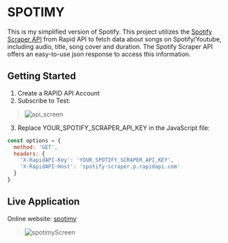 # SPOTIMY
This is my simplified version of Spotify. 
This project utilizes the [Spotify Scraper API](https://rapidapi.com/DataFanatic/api/spotify-scraper/) from Rapid API to fetch data about songs on Spotify/Youtube, 
including audio, title, song cover and duration. The Spotify Scraper API offers an easy-to-use json response to access this information.<br>

## Getting Started
1. Create a RAPID API Account
2. Subscribe to Test:
> ![api_screen](https://github.com/AnouarElKihal/spotimy/assets/68613907/a9f0dae7-f678-43c6-aa76-dc5366a908eb)
3. Replace YOUR_SPOTIFY_SCRAPER_API_KEY in the JavaScript file:
```javascript
const options = {
  method: 'GET',
  headers: {
    'X-RapidAPI-Key': 'YOUR_SPOTIFY_SCRAPER_API_KEY',
    'X-RapidAPI-Host': 'spotify-scraper.p.rapidapi.com'
  }
}
```

## Live Application
Online website: [spotimy](https://anouarelkihal.github.io/spotimy/)
> ![spotimyScreen](https://github.com/AnouarElKihal/spotimy/assets/68613907/fc11ebb1-5adb-46f1-ba43-34da58fc7609)

